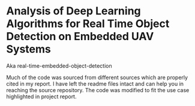 # Analysis of Deep Learning Algorithms for Real Time Object Detection on Embedded UAV Systems
Aka real-time-embedded-object-detection 


Much of the code was sourced from different sources which are properly cited in my report. I have left the readme files intact and can help you in reaching the source repository. The code was modified to fit the use case highlighted in project report.
